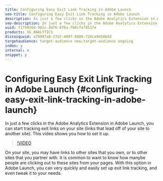 ```yaml
---
title: Configuring Easy Exit Link Tracking in Adobe Launch
seo-title: Configuring Easy Exit Link Tracking in Adobe Launch
description: In just a few clicks in the Adobe Analytics Extension in Adobe Launch, you can start tracking exit links on your site (links that lead off of your site to another site). This video shows you how to set it up.
seo-description: In just a few clicks in the Adobe Analytics Extension in Adobe Launch, you can start tracking exit links on your site (links that lead off of your site to another site). This video shows you how to set it up.
uuid: f179926d-981c-4df6-8f6a-fb8cfaf851fe
products: SG_ANALYTICS
discoiquuid: a79997a8-27d7-4897-8080-720ca9d50bdd
targetaudience: target-audience new;target-audience ongoing
index: y
internal: n
snippet: y
---
```


# Configuring Easy Exit Link Tracking in Adobe Launch {#configuring-easy-exit-link-tracking-in-adobe-launch}

In just a few clicks in the Adobe Analytics Extension in Adobe Launch, you can start tracking exit links on your site (links that lead off of your site to another site). This video shows you how to set it up.

>[!VIDEO](https://video.tv.adobe.com/v/25763/?quality=12)

On your site, you may have links to other sites that you own, or to other sites that you partner with. It is common to want to know how manybe people are clicking out to these sites from your pages. With this option in Adobe Launch, you can very quickly and easily set up exit link tracking, and even tweak it to your needs.